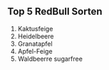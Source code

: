 ## Top 5 RedBull Sorten
1. Kaktusfeige
2. Heidelbeere
3. Granatapfel
4. Apfel-Feige
5. Waldbeerre sugarfree

